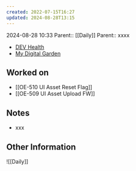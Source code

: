 ```yaml
---
created: 2022-07-15T16:27
updated: 2024-08-28T13:15
---
```

2024-08-28 10:33
Parent:: [[Daily]] 
Parent:: xxxx

- [DEV Health](https://health-configdev.mixtelematics.com/public/mapshow.htm?id=2001&mapid=1A35514B-E08F-4B7C-90B8-CD1774AE8CA3)
- [My Digital Garden](https://my-digital-garden-ten-inky.vercel.app/)

## Worked on

- [[OE-510 UI Asset Reset Flag]]
- [[OE-509 UI Asset Upload FW]]
## Notes

- xxx

## Other Information

![[Daily]]
